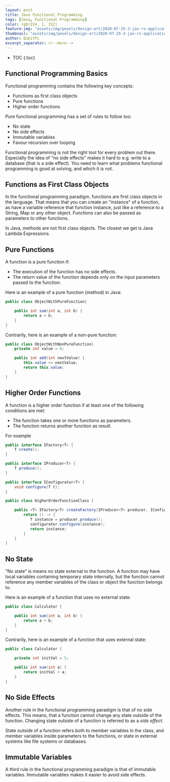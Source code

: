 ```yaml
---
layout: post
title: Java Functional Programming
tags: [Java, Functional Programming]
color: rgb(224, 1, 152)
feature-img: "assets/img/pexels/design-art/2020-07-25-3-jax-rs-application-resources-and-sub-resources/cover.png"
thumbnail: "assets/img/pexels/design-art/2020-07-25-3-jax-rs-application-resources-and-sub-resources/cover.png"
author: QubitPi
excerpt_separator: <!--more-->
---
```


<!--more-->

* TOC
{:toc}

## Functional Programming Basics

Functional programming contains the following key concepts:

* Functions as first class objects
* Pure functions
* Higher order functions

Pure functional programming has a set of rules to follow too:

* No state
* No side effects
* Immutable variables
* Favour recursion over looping

Functional programming is not the right tool for every problem out there. Especially the idea of "no side effects" makes
it hard to e.g. write to a database (that is a side effect). You need to learn what problems functional programming is
good at solving, and which it is not.

## Functions as First Class Objects

In the functional programming paradigm, functions are first class objects in the language. That means that you can
create an "instance" of a function, as have a variable reference that function instance, just like a reference to a
String, Map or any other object. Functions can also be passed as parameters to other functions.

In Java, methods are not first class objects. The closest we get is Java Lambda Expressions.

## Pure Functions

A function is a pure function if:

* The execution of the function has no side effects.
* The return value of the function depends only on the input parameters passed to the function.

Here is an example of a pure function (method) in Java:

```java
public class ObjectWithPureFunction{

    public int sum(int a, int b) {
        return a + b;
    }
}
```

Contrarily, here is an example of a non-pure function:

```java
public class ObjectWithNonPureFunction{
    private int value = 0;

    public int add(int nextValue) {
        this.value += nextValue;
        return this.value;
    }
}
```

## Higher Order Functions

A function is a higher order function if at least one of the following conditions are met:

* The function takes one or more functions as parameters.
* The function returns another function as result.

For example

```java
public interface IFactory<T> {
    T create();
}
```

```java
public interface IProducer<T> {
    T produce();
}
```

```java
public interface IConfigurator<T> {
    void configure(T t);
}
```

```java
public class HigherOrderFunctionClass {

    public <T> IFactory<T> createFactory(IProducer<T> producer, IConfigurator<T> configurator) {
        return () -> {
           T instance = producer.produce();
           configurator.configure(instance);
           return instance;
        }
    }
}
```

## No State

"No state" is means no state external to the function. A function may have local variables containing temporary state
internally, but the function cannot reference any member variables of the class or object the function belongs to.

Here is an example of a function that uses no external state:

```java
public class Calculator {

    public int sum(int a, int b) {
        return a + b;
    }
}
```

Contrarily, here is an example of a function that uses external state:

```java
public class Calculator {

    private int initVal = 5;

    public int sum(int a) {
        return initVal + a;
    }
}
```

## No Side Effects

Another rule in the functional programming paradigm is that of no side effects. This means, that a function cannot
change any state outside of the function. Changing state outside of a function is referred to as a _side effect_.

State outside of a function refers both to member variables in the class, and member variables inside parameters to the
functions, or state in external systems like file systems or databases.

## Immutable Variables

A third rule in the functional programming paradigm is that of immutable variables. Immutable variables makes it easier
to avoid side effects.

